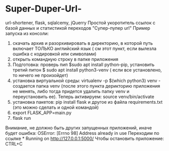 # Super-Duper-Url-
url-shortener, flask, sqlalcemy, jQuerry
Простой укоротитель ссылок с базой данных и статистикой переходов "Супер-пупер url"
Пример запуска из консоли:
1) скачать архив и разорхивировать в директорию, в которой путь включает ТОЛЬКО английский язык ( см этот пункт, если вылезла      ошибка с кодировкой или символами)
2) открыть командную строку в папке приложения
3) Подготовка: проверь пип  $sudo apt install python-pip, установить третий питон $ sudo apt install python3-venv   ( если все    установлено, то ничего не произойдет)
4) установка виртуальной среды: virtualenv -p $(which python3) venv     - создается папка venv (после этого пункта дерикторию      приложения не менять, либо тогда придется удалить папку venv и переустановить ее). 
   Теперь активируем: source  venv/bin/activate
5) установка пакетов: pip install flask и другое из файла requirements.txt (это можно сделать и одной командой)
6) export FLASK_APP=main.py
7) flask run


Внимание, не должно быть других запущенных приложений, иначе будет ошибка: OSError: [Errno 98] Address already in use
Переходим по ссылке * Running on http://127.0.0.1:5000/ 
Чтобы остановить приложение: CTRL+C 

